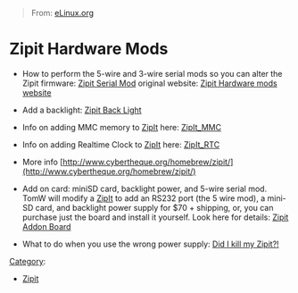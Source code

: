 > From: [eLinux.org](http://eLinux.org/Zipit_Hardware_Mods "http://eLinux.org/Zipit_Hardware_Mods")


# Zipit Hardware Mods



-   How to perform the 5-wire and 3-wire serial mods so you can alter
    the Zipit firmware: [Zipit Serial
    Mod](http://eLinux.org/Zipit_Serial_Mod "Zipit Serial Mod") original website: [Zipit
    Hardware mods website](http://aibohack.com/zipit/serial.htm)
-   Add a backlight: [Zipit Back
    Light](http://eLinux.org/Zipit_Back_Light "Zipit Back Light")
-   Info on adding MMC memory to [ZipIt](http://eLinux.org/ZipIt "ZipIt") here:
    [ZipIt\_MMC](http://eLinux.org/ZipIt_MMC "ZipIt MMC")
-   Info on adding Realtime Clock to [ZipIt](http://eLinux.org/ZipIt "ZipIt") here:
    [ZipIt\_RTC](http://eLinux.org/ZipIt_RTC "ZipIt RTC")
-   More info
    [http://www.cybertheque.org/homebrew/zipit/](http://www.cybertheque.org/homebrew/zipit/)
-   Add on card: miniSD card, backlight power, and 5-wire serial mod.
    TomW will modify a [ZipIt](http://eLinux.org/ZipIt "ZipIt") to add an RS232 port (the
    5 wire mod), a mini-SD card, and backlight power supply for \$70 +
    shipping, or, you can purchase just the board and install it
    yourself. Look here for details: [Zipit Addon
    Board](http://www.openzipit.org/Addon_Board/)

-   What to do when you use the wrong power supply: [Did I kill my
    Zipit?!](http://www.openzipit.org/Technical/)


[Category](http://eLinux.org/Special:Categories "Special:Categories"):

-   [Zipit](http://eLinux.org/Category:Zipit "Category:Zipit")

